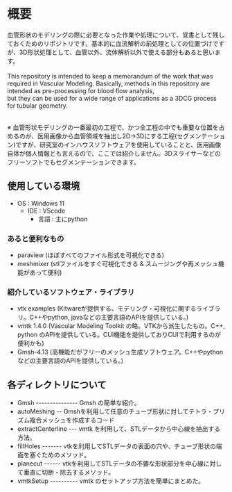# 概要
血管形状のモデリングの際に必要となった作業や処理について、覚書として残しておくためのリポジトリです。基本的に血流解析の前処理としての位置づけですが、3D形状処理として、血管以外、流体解析以外で使える部分もあると思います。<br>
<br>
This repository is intended to keep a memorandum of the work that was required in Vascular Modeling. Basically, methods in this repository are intended as pre-processing for blood flow analysis,  
but they can be used for a wide range of applications as a 3DCG process for tubular geometry. 

<br>
※ 血管形状モデリングの一番最初の工程で、かつ全工程の中でも重要な位置を占めるのが、医用画像から血管領域を抽出し2D→3Dにする工程(セグメンテーション)ですが、研究室のインハウスソフトウェアを使用していることと、医用画像自体が個人情報とも言えるので、ここでは紹介しません。3Dスライサーなどのフリーソフトでもセグメンテーションできます。

## 使用している環境
* OS : Windows 11 
    * IDE : VScode
         * 言語 : 主にpython

### あると便利なもの
* paraview (ほぼすべてのファイル形式を可視化できる)
* meshmixer (stlファイルをすぐ可視化できる & スムージングや再メッシュ機能があって便利)

### 紹介しているソフトウェア・ライブラリ
* vtk examples (Kitwareが提供する、モデリング・可視化に関するライブラリ。C++やpython, javaなどの主要言語のAPIを提供している。)
* vmtk 1.4.0 (Vascular Modeling Toolkit の略。VTKから派生したもの。C++, python のAPIを提供している。CUI機能を提供しておりCUIで利用するのが便利かも)
* Gmsh-4.13 (高機能だがフリーのメッシュ生成ソフトウェア。C++やpythonなどの主要言語のAPIを提供している。)

## 各ディレクトリについて
 + Gmsh   --------------- Gmsh の簡単な紹介。
 + autoMeshing -- Gmshを利用して任意のチューブ形状に対してテトラ・プリズム複合メッシュを作成するコード
 + extractCenterline --- vmtk を利用して、STLデータから中心線を抽出する方法。
 + fillHoles    -------  vtkを利用してSTLデータの表面の穴や、チューブ形状の端面を塞ぐためのメソッド。
 + planecut  ------ vtkを利用してSTLデータの不要な形状部分を中心線に対して垂直に切断・除去するメソッド。
 + vmtkSetup      ---------- vmtk のセットアップ方法を簡単にまとめた。
 
